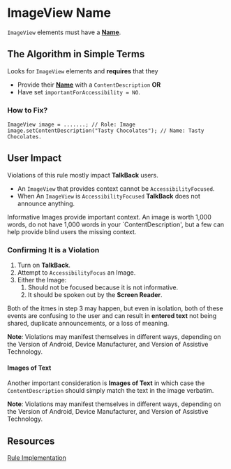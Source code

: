 # ImageView Name

`ImageView` elements must have a [**Name**](name-role-value.md#Name).

## The Algorithm in Simple Terms

Looks for `ImageView` elements and **requires** that they 

- Provide their [**Name**](name-role-value.md#Name) with a `ContentDescription` **OR**
- Have set `importantForAccessibility = NO`. 

### How to Fix?

```
ImageView image = .......; // Role: Image
image.setContentDescription("Tasty Chocolates"); // Name: Tasty Chocolates.
```

## User Impact

Violations of this rule mostly impact **TalkBack** users. 

- An `ImageView` that provides context cannot be `AccessibilityFocused`.
- When An `ImageView` is `AccessibilityFocused` **TalkBack** does not announce anything.

Informative Images provide important context. An image is worth 1,000 words, do not have 1,000 words
in your `ContentDescription', but a few can help provide blind users the missing context.

### Confirming It is a Violation

1. Turn on **TalkBack**.
2. Attempt to `AccessibilityFocus` an Image.
3. Either the Image:
    1. Should not be focused because it is not informative.
    2. It should be spoken out by the **Screen Reader**.

Both of the itmes in step 3 may happen, but even in isolation, both of these events are confusing to the
user and can result in **entered text** not being shared, duplicate announcements, or a loss of meaning.

**Note**: Violations may manifest themselves in different ways, depending on the Version of Android, 
Device Manufacturer, and Version of Assistive Technology.

#### Images of Text

Another important consideration is **Images of Text** in which case the `ContentDescription` should
simply match the text in the image verbatim.

**Note**: Violations may manifest themselves in different ways, depending on the Version of Android, 
Device Manufacturer, and Version of Assistive Technology.



## Resources

[Rule Implementation](https://github.com/dequelabs/axe-android/blob/5cbbddd48be53af11c82406d670dd199a5548f3b/src/main/java/com/deque/axe/android/rules/hierarchy/EditTextName.java)

